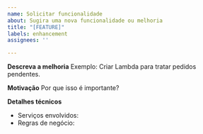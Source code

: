```yaml
---
name: Solicitar funcionalidade
about: Sugira uma nova funcionalidade ou melhoria
title: "[FEATURE]"
labels: enhancement
assignees: ''

---
```


**Descreva a melhoria**
Exemplo: Criar Lambda para tratar pedidos pendentes.

**Motivação**
Por que isso é importante?

**Detalhes técnicos**
- Serviços envolvidos:
- Regras de negócio:
